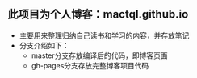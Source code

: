 ## 此项目为个人博客：mactql.github.io
* 主要用来整理归纳自己读书和学习的内容，并存放笔记
* 分支介绍如下：
  * master分支存放编译后的代码，即博客页面
  * gh-pages分支存放完整博客项目代码
